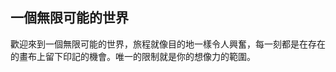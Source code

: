 <!-- wp:template-part {"slug":"header","theme":"pub/assembler","tagName":"header"} /-->

<!-- wp:group {"tagName":"main","style":{"spacing":{"blockGap":"0"}}} -->
<main class="wp-block-group"><!-- wp:group {"metadata":{"name":"Intro"},"align":"full","style":{"spacing":{"padding":{"top":"calc( 0.5 * var(\u002d\u002dwp\u002d\u002dstyle\u002d\u002droot\u002d\u002dpadding-right, var(\u002d\u002dwp\u002d\u002dcustom\u002d\u002dgap\u002d\u002dhorizontal)))","bottom":"calc( 0.5 * var(\u002d\u002dwp\u002d\u002dstyle\u002d\u002droot\u002d\u002dpadding-right, var(\u002d\u002dwp\u002d\u002dcustom\u002d\u002dgap\u002d\u002dhorizontal)))","left":"var(\u002d\u002dwp\u002d\u002dstyle\u002d\u002droot\u002d\u002dpadding-left, var(\u002d\u002dwp\u002d\u002dcustom\u002d\u002dgap\u002d\u002dhorizontal))","right":"var(\u002d\u002dwp\u002d\u002dstyle\u002d\u002droot\u002d\u002dpadding-right, var(\u002d\u002dwp\u002d\u002dcustom\u002d\u002dgap\u002d\u002dhorizontal))"},"margin":{"top":"0","bottom":"0"}}},"className":"alignfull","layout":{"type":"constrained","justifyContent":"center"}} -->
<div class="wp-block-group alignfull" style="margin-top:0;margin-bottom:0;padding-top:calc( 0.5 * var(--wp--style--root--padding-right, var(--wp--custom--gap--horizontal)));padding-right:var(--wp--style--root--padding-right, var(--wp--custom--gap--horizontal));padding-bottom:calc( 0.5 * var(--wp--style--root--padding-right, var(--wp--custom--gap--horizontal)));padding-left:var(--wp--style--root--padding-left, var(--wp--custom--gap--horizontal))"><!-- wp:spacer {"height":"calc( 0.25 * var(\u002d\u002dwp\u002d\u002dstyle\u002d\u002droot\u002d\u002dpadding-right, var(\u002d\u002dwp\u002d\u002dcustom\u002d\u002dgap\u002d\u002dhorizontal)))"} -->
<div style="height:calc( 0.25 * var(--wp--style--root--padding-right, var(--wp--custom--gap--horizontal)))" aria-hidden="true" class="wp-block-spacer"></div>
<!-- /wp:spacer -->

<!-- wp:columns {"align":"wide"} -->
<div class="wp-block-columns alignwide"><!-- wp:column {"width":"20%"} -->
<div class="wp-block-column" style="flex-basis:20%"></div>
<!-- /wp:column -->

<!-- wp:column {"width":"60%","layout":{"type":"constrained"}} -->
<div class="wp-block-column" style="flex-basis:60%"><!-- wp:heading {"textAlign":"center","fontSize":"xx-large"} -->
<h2 class="wp-block-heading has-text-align-center has-xx-large-font-size">一個無限可能的世界</h2>
<!-- /wp:heading -->

<!-- wp:paragraph {"align":"center","style":{"layout":{"selfStretch":"fixed","flexSize":"70%"}}} -->
<p class="has-text-align-center">歡迎來到一個無限可能的世界，旅程就像目的地一樣令人興奮，每一刻都是在存在的畫布上留下印記的機會。唯一的限制就是你的想像力的範圍。</p>
<!-- /wp:paragraph -->

<!-- wp:buttons {"layout":{"type":"flex","justifyContent":"center"}} -->
<div class="wp-block-buttons"><!-- wp:button /--></div>
<!-- /wp:buttons --></div>
<!-- /wp:column -->

<!-- wp:column {"width":"20%"} -->
<div class="wp-block-column" style="flex-basis:20%"></div>
<!-- /wp:column --></div>
<!-- /wp:columns -->

<!-- wp:spacer {"height":"calc( 0.25 * var(\u002d\u002dwp\u002d\u002dstyle\u002d\u002droot\u002d\u002dpadding-right, var(\u002d\u002dwp\u002d\u002dcustom\u002d\u002dgap\u002d\u002dhorizontal)))"} -->
<div style="height:calc( 0.25 * var(--wp--style--root--padding-right, var(--wp--custom--gap--horizontal)))" aria-hidden="true" class="wp-block-spacer"></div>
<!-- /wp:spacer --></div>
<!-- /wp:group --></main>
<!-- /wp:group -->
